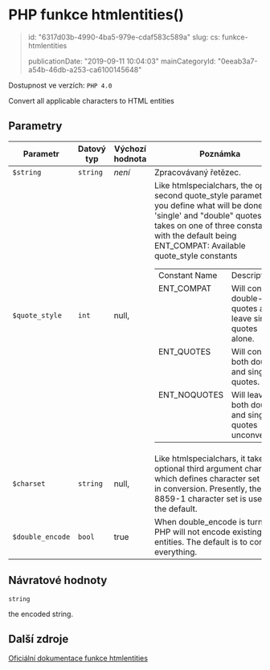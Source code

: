 PHP funkce htmlentities()
=========================

> id: "6317d03b-4990-4ba5-979e-cdaf583c589a"
> slug:
> 	cs: funkce-htmlentities
>
> publicationDate: "2019-09-11 10:04:03"
> mainCategoryId: "0eeab3a7-a54b-46db-a253-ca6100145648"

Dostupnost ve verzích: `PHP 4.0`

Convert all applicable characters to HTML entities


Parametry
--------------

| Parametr | Datový typ | Výchozí hodnota | Poznámka |
|-----|-----|-----|-----|
| `$string` | `string` | *není* | Zpracovávaný řetězec. |
| `$quote_style` | `int` | null, | Like htmlspecialchars, the optional second quote_style parameter lets you define what will be done with 'single' and "double" quotes. It takes on one of three constants with the default being ENT_COMPAT: <table> Available quote_style constants <tr valign="top"> <td>Constant Name</td> <td>Description</td> </tr> <tr valign="top"> <td>ENT_COMPAT</td> <td>Will convert double-quotes and leave single-quotes alone.</td> </tr> <tr valign="top"> <td>ENT_QUOTES</td> <td>Will convert both double and single quotes.</td> </tr> <tr valign="top"> <td>ENT_NOQUOTES</td> <td>Will leave both double and single quotes unconverted.</td> </tr> </table> |
| `$charset` | `string` | null, | Like htmlspecialchars, it takes an optional third argument charset which defines character set used in conversion. Presently, the ISO-8859-1 character set is used as the default. |
| `$double_encode` | `bool` | true | When double_encode is turned off PHP will not encode existing html entities. The default is to convert everything. |


Návratové hodnoty
----------------

`string`

the encoded string.

Další zdroje
------------

[Oficiální dokumentace funkce htmlentities](https://www.php.net/manual/en/function.htmlentities.php)
